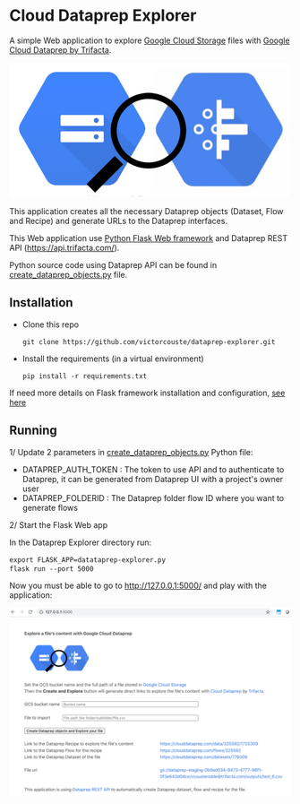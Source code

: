 # Cloud Dataprep Explorer

A simple Web application to explore [Google Cloud Storage](https://cloud.google.com/storage) files with [Google Cloud Dataprep by Trifacta](https://cloud.google.com/dataprep).

 ![alt tag](https://github.com/victorcouste/dataprep-explorer/blob/master/static/dataprep_explorer.png)

This application creates all the necessary Dataprep objects (Dataset, Flow and Recipe) and generate URLs to the Dataprep interfaces.

This Web application use <a href="https://flask.palletsprojects.com/" target="_blank">Python Flask Web framework</a> and Dataprep REST API (https://api.trifacta.com/).

Python source code using Dataprep API can be found in [create_dataprep_objects.py](https://github.com/victorcouste/dataprep-explorer/blob/master/create_dataprep_objects.py) file.

## Installation

* Clone this repo

      git clone https://github.com/victorcouste/dataprep-explorer.git
      
* Install the requirements (in a virtual environment)

      pip install -r requirements.txt

If need more details on Flask framework installation and configuration, [see here](https://flask.palletsprojects.com/en/1.1.x/installation/)

## Running

1/ Update 2 parameters in [create_dataprep_objects.py](https://github.com/victorcouste/dataprep-explorer/blob/master/create_dataprep_objects.py) Python file:

* DATAPREP_AUTH_TOKEN  : The token to use API and to authenticate to Dataprep, it can be generated from Dataprep UI with a project's owner user
* DATAPREP_FOLDERID : The Dataprep folder flow ID where you want to generate flows

2/ Start the Flask Web app

In the Dataprep Explorer directory run:
```shell script
export FLASK_APP=datataprep-explorer.py
flask run --port 5000
```
  
Now you must be able to go to http://127.0.0.1:5000/ and play with the application:
  
  ![alt tag](https://github.com/victorcouste/dataprep-explorer/blob/master/Explore_a_Google_GCS_file_with_Cloud_Dataprep.png)
